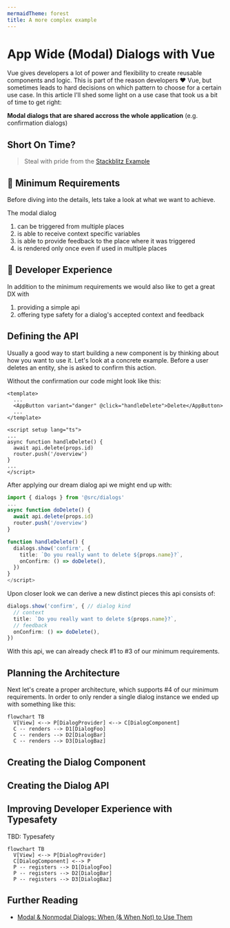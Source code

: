 ```yaml
---
mermaidTheme: forest
title: A more complex example
---
```


# App Wide (Modal) Dialogs with Vue

Vue gives developers a lot of power and flexibility to create reusable components and logic. This is part of the reason developers ♥️ Vue, but sometimes leads to hard decisions on which pattern to choose for a certain use case. In this article I'll shed some light on a use case that took us a bit of time to get right:

**Modal dialogs that are shared accross the whole application** (e.g. confirmation dialogs)

## Short On Time?

> Steal with pride from the [Stackblitz Example](#)

## 📝 Minimum Requirements

Before diving into the details, lets take a look at what we want to achieve.

The modal dialog

1. can be triggered from multiple places
2. is able to receive context specific variables
3. is able to provide feedback to the place where it was triggered
4. is rendered only once even if used in multiple places

## 💎 Developer Experience

In addition to the minimum requirements we would also like to get a great DX with

1. providing a simple api
2. offering type safety for a dialog's accepted context and feedback

## Defining the API

Usually a good way to start building a new component is by thinking about how you want to use it. Let's look at a concrete example. Before a user deletes an entity, she is asked to confirm this action.

Without the confirmation our code might look like this:

```vue
<template>
  ...
  <AppButton variant="danger" @click="handleDelete">Delete</AppButton>
  ...
</template>

<script setup lang="ts">
...
async function handleDelete() {
  await api.delete(props.id)
  router.push('/overview')
}
...
</script>
```

After applying our dream dialog api we might end up with:

```ts
import { dialogs } from '@src/dialogs'
...
async function doDelete() {
  await api.delete(props.id)
  router.push('/overview')
}

function handleDelete() {
  dialogs.show('confirm', {
    title: `Do you really want to delete ${props.name}?`,
    onConfirm: () => doDelete(),
  })
}
</script>
```

Upon closer look we can derive a new distinct pieces this api consists of:

```ts
dialogs.show('confirm', { // dialog kind
  // context
  title: `Do you really want to delete ${props.name}?`,
  // feedback
  onConfirm: () => doDelete(),
})
```

With this api, we can already check #1 to #3 of our minimum requirements.

## Planning the Architecture

Next let's create a proper architecture, which supports #4 of our minimum requirements. In order to only render a single dialog instance we ended up with something like this:

```mermaid
flowchart TB
  V[View] <--> P[DialogProvider] <--> C[DialogComponent]
  C -- renders --> D1[DialogFoo]
  C -- renders --> D2[DialogBar]
  C -- renders --> D3[DialogBaz]
```

## Creating the Dialog Component

## Creating the Dialog API

## Improving Developer Experience with Typesafety

TBD: Typesafety

```mermaid
flowchart TB
  V[View] <--> P[DialogProvider]
  C[DialogComponent] <--> P
  P -- registers --> D1[DialogFoo]
  P -- registers --> D2[DialogBar]
  P -- registers --> D3[DialogBaz]
```

## Further Reading

- [Modal & Nonmodal Dialogs: When (& When Not) to Use Them](https://www.nngroup.com/articles/modal-nonmodal-dialog/)
